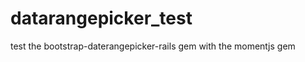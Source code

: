 datarangepicker_test
====================

test the bootstrap-daterangepicker-rails gem with the momentjs gem
